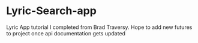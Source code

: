 # Lyric-Search-app
Lyric App tutorial I completed from Brad Traversy. Hope to add new futures to project once api documentation gets updated

